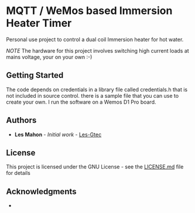 # MQTT / WeMos based Immersion Heater Timer

Personal use project to control a dual coil Immersion heater for hot water.

*NOTE* The hardware for this project involves switching high current loads at mains voltage, your on your own :-)

## Getting Started

The code depends on credentials in a library file called credentials.h that is not included in source control. there is a sample file that you can use to create your own.
I run the software on a Wemos D1 Pro board.

## Authors

* **Les Mahon** - *Initial work* - [Les-Gtec](https://github.com/Les-Gtec)


## License

This project is licensed under the GNU License - see the [LICENSE.md](LICENSE.md) file for details

## Acknowledgments

* 
